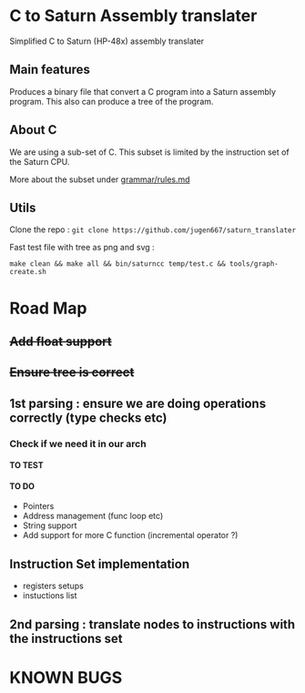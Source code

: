 # C to Saturn Assembly translater
Simplified C to Saturn (HP-48x) assembly translater 

## Main features

Produces a binary file that convert a C program into a Saturn assembly program.
This also can produce a tree of the program.

## About C
We are using a sub-set of C. 
This subset is limited by the instruction set of the Saturn CPU.

More about the subset under [grammar/rules.md](https://github.com/jugen667/saturn_translater/blob/master/grammar/rules.md)

## Utils
Clone the repo : ```git clone https://github.com/jugen667/saturn_translater```

Fast test file with tree as png and svg :

```make clean && make all && bin/saturncc temp/test.c && tools/graph-create.sh```

# Road Map

## ~~Add float support~~

## ~~Ensure tree is correct~~

## 1st parsing : ensure we are doing operations correctly (type checks etc)

### Check if we need it in our arch

#### TO TEST ####

#### TO DO ####

- Pointers
- Address management (func loop etc)
- String support
- Add support for more C function (incremental operator ?)


## Instruction Set implementation 

- registers setups
- instuctions list


## 2nd parsing : translate nodes to instructions with the instructions set



# KNOWN BUGS 
